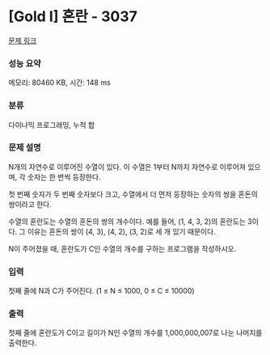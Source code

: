 # [Gold I] 혼란 - 3037 

[문제 링크](https://www.acmicpc.net/problem/3037) 

### 성능 요약

메모리: 80460 KB, 시간: 148 ms

### 분류

다이나믹 프로그래밍, 누적 합

### 문제 설명

<p>N개의 자연수로 이루어진 수열이 있다. 이 수열은 1부터 N까지 자연수로 이루어져 있으며, 각 숫자는 한 번씩 등장한다.</p>

<p>첫 번째 숫자가 두 번째 숫자보다 크고, 수열에서 더 먼저 등장하는 숫자의 쌍을 혼돈의 쌍이라고 한다.</p>

<p>수열의 혼란도는 수열의 혼돈의 쌍의 개수이다. 예를 들어, (1, 4, 3, 2)의 혼란도는 3이다. 그 이유는 혼돈의 쌍이 (4, 3), (4, 2), (3, 2)로 세 개 있기 때문이다.</p>

<p>N이 주어졌을 때, 혼란도가 C인 수열의 개수를 구하는 프로그램을 작성하시오.</p>

### 입력 

 <p>첫째 줄에 N과 C가 주어진다. (1 ≤ N ≤ 1000, 0 ≤ C ≤ 10000)</p>

### 출력 

 <p>첫째 줄에 혼란도가 C이고 길이가 N인 수열의 개수를 1,000,000,007로 나눈 나머지를 출력한다.</p>

